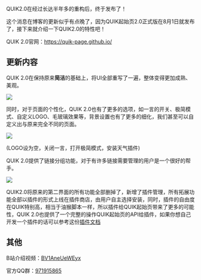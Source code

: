 

QUIK2.0在经过长达半年多的重构后，终于发布了！

这个消息在博客的更新似乎有点晚了，因为QUIK起始页2.0正式版在8月1日就发布了，接下来就介绍一下QUIK2.0的特性吧！

QUIK 2.0官网：<https://quik-page.github.io/>

## 更新内容
  
QUIK 2.0在保持原来**简洁**的基础上，将UI全部重写了一遍，整体变得更加成熟、美观。

![](https://image.gumengya.com/i/2024/07/15/6694de292e119.png)

同时，对于页面的个性化，QUIK 2.0也有了更多的选项，如一言的开关、极简模式、自定义LOGO、毛玻璃效果等，背景设置也有了更多的细化，我们甚至可以自定义出与原来完全不同的页面。

![](https://image.gumengya.com/i/2024/08/10/66b6d2d693152.png)

(LOGO设为空，关闭一言，打开极简模式，安装天气插件)

QUIK 2.0提供了链接分组功能，对于有许多链接需要管理的用户是一个很好的帮手。

![](https://image.gumengya.com/i/2024/07/16/6695d059bce08.png)

QUIK2.0将原来的第二界面的所有功能全部删掉了，新增了插件管理，所有拓展功能全部以插件的形式上线在插件商店，由用户自主选择安装，同时，插件的自由度在QUIK特别高，相当于油猴脚本一样，所以插件给QUIK起始页带来了更多的可能性，QUIK 2.0也提供了一个完整的操作QUIK起始页的API给插件，如果你想自己开发一个插件的话可以参考这份[插件文档](https://quik-page.github.io/docs/)

## 其他

B站介绍视频：[BV1AneUeWEyx](https://www.bilibili.com/video/BV1AneUeWEyx/)

官方QQ群：[971915865](https://qm.qq.com/q/6nOculioy4)

